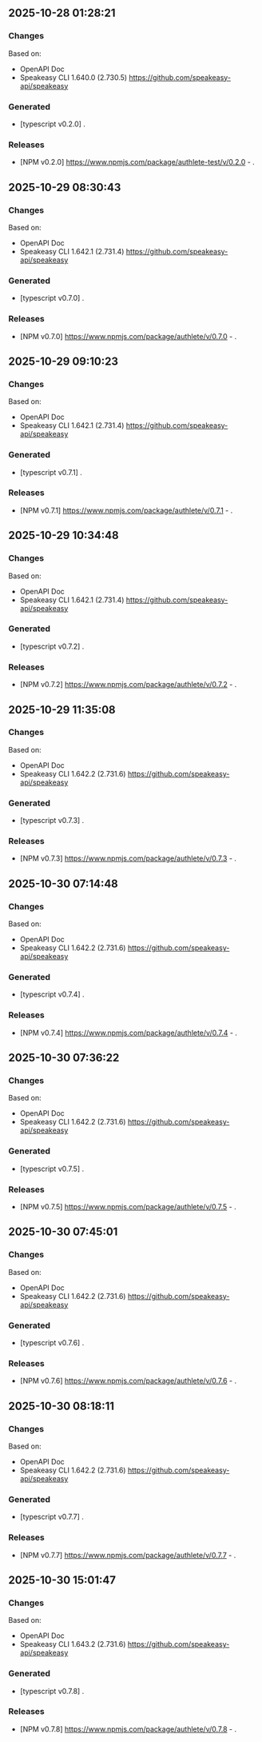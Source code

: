 

## 2025-10-28 01:28:21
### Changes
Based on:
- OpenAPI Doc  
- Speakeasy CLI 1.640.0 (2.730.5) https://github.com/speakeasy-api/speakeasy
### Generated
- [typescript v0.2.0] .
### Releases
- [NPM v0.2.0] https://www.npmjs.com/package/authlete-test/v/0.2.0 - .

## 2025-10-29 08:30:43
### Changes
Based on:
- OpenAPI Doc  
- Speakeasy CLI 1.642.1 (2.731.4) https://github.com/speakeasy-api/speakeasy
### Generated
- [typescript v0.7.0] .
### Releases
- [NPM v0.7.0] https://www.npmjs.com/package/authlete/v/0.7.0 - .

## 2025-10-29 09:10:23
### Changes
Based on:
- OpenAPI Doc  
- Speakeasy CLI 1.642.1 (2.731.4) https://github.com/speakeasy-api/speakeasy
### Generated
- [typescript v0.7.1] .
### Releases
- [NPM v0.7.1] https://www.npmjs.com/package/authlete/v/0.7.1 - .

## 2025-10-29 10:34:48
### Changes
Based on:
- OpenAPI Doc  
- Speakeasy CLI 1.642.1 (2.731.4) https://github.com/speakeasy-api/speakeasy
### Generated
- [typescript v0.7.2] .
### Releases
- [NPM v0.7.2] https://www.npmjs.com/package/authlete/v/0.7.2 - .

## 2025-10-29 11:35:08
### Changes
Based on:
- OpenAPI Doc  
- Speakeasy CLI 1.642.2 (2.731.6) https://github.com/speakeasy-api/speakeasy
### Generated
- [typescript v0.7.3] .
### Releases
- [NPM v0.7.3] https://www.npmjs.com/package/authlete/v/0.7.3 - .

## 2025-10-30 07:14:48
### Changes
Based on:
- OpenAPI Doc  
- Speakeasy CLI 1.642.2 (2.731.6) https://github.com/speakeasy-api/speakeasy
### Generated
- [typescript v0.7.4] .
### Releases
- [NPM v0.7.4] https://www.npmjs.com/package/authlete/v/0.7.4 - .

## 2025-10-30 07:36:22
### Changes
Based on:
- OpenAPI Doc  
- Speakeasy CLI 1.642.2 (2.731.6) https://github.com/speakeasy-api/speakeasy
### Generated
- [typescript v0.7.5] .
### Releases
- [NPM v0.7.5] https://www.npmjs.com/package/authlete/v/0.7.5 - .

## 2025-10-30 07:45:01
### Changes
Based on:
- OpenAPI Doc  
- Speakeasy CLI 1.642.2 (2.731.6) https://github.com/speakeasy-api/speakeasy
### Generated
- [typescript v0.7.6] .
### Releases
- [NPM v0.7.6] https://www.npmjs.com/package/authlete/v/0.7.6 - .

## 2025-10-30 08:18:11
### Changes
Based on:
- OpenAPI Doc  
- Speakeasy CLI 1.642.2 (2.731.6) https://github.com/speakeasy-api/speakeasy
### Generated
- [typescript v0.7.7] .
### Releases
- [NPM v0.7.7] https://www.npmjs.com/package/authlete/v/0.7.7 - .

## 2025-10-30 15:01:47
### Changes
Based on:
- OpenAPI Doc  
- Speakeasy CLI 1.643.2 (2.731.6) https://github.com/speakeasy-api/speakeasy
### Generated
- [typescript v0.7.8] .
### Releases
- [NPM v0.7.8] https://www.npmjs.com/package/authlete/v/0.7.8 - .